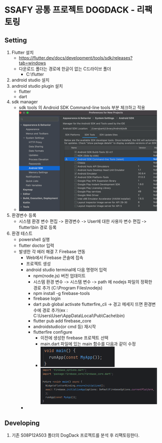 # SSAFY 공통 프로젝트 DOGDACK - 리팩토링

## Setting

1. Flutter 설치
   - https://flutter.dev/docs/development/tools/sdk/releases?tab=windows
   - 다운로드 폴더는 경로에 한글이 없는 C드라이브 폴더
     - C:\flutter
2. android studio 설치
3. android studio plugin 설치
   - flutter
   - dart
4. sdk manager
   - sdk tools 의 Android SDK Command-line tools 부분 체크하고 적용
   - ![My Screenshot](assets/sdk_tools_screenshot.png)
5. 환경변수 등록
   - 시스템 환경 변수 편집 -> 환경변수 -> User에 대한 사용자 변수 편집 -> flutter\bin 경로 등록
6. 환경 테스트
   - powershell 실행
   - flutter doctor 입력
   - 발생한 각 에러 해결
     7. Firebase 연동
        - Web에서 Firebase 콘솔에 접속
        - 프로젝트 생성
        - android studio terminal에 다음 명령어 입력
          - npm(node.js) 버전 업데이트
          - 시스템 환경 변수 -> 시스템 변수 -> path 에 nodejs 파일의 정확한 경로 추가 (C:\Program Files\nodejs)
          - npm install -g firebase-tools
          - firebase login
          - dart pub global activate flutterfire_cli
            -> 경고 메세지 뜨면 환경변수에 경로 추가(ex : C:\Users\User\AppData\Local\Pub\Cache\bin)
          - flutter pub add firebase_core
          - androidstudio(or cmd 등) 재시작
          - flutterfire configure
            - 이전에 생성한 firebase 프로젝트 선택
            - main.dart 파일에 있는 main 함수를 다음과 같이 수정
            - ![My Screenshot](assets/voidmain_before.png)
              ![My Screenshot](assets/voidmain_after.png)
        - 

## Developing

1. 기존 S08P12A503 폴더의 DogDack 프로젝트를 분석 후 리팩토링한다.
